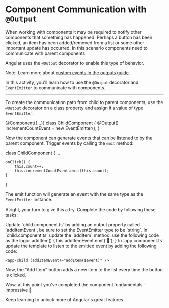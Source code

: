 # Component Communication with `@Output`

When working with components it may be required to notify other components that something has happened. Perhaps a button has been clicked, an item has been added/removed from a list or some other important update has occurred. In this scenario components need to communicate with parent components.

Angular uses the `@Output` decorator to enable this type of behavior.

Note: Learn more about [custom events in the outputs guide](/guide/components/outputs).

In this activity, you'll learn how to use the `@Output` decorator and `EventEmitter` to communicate with components.

<hr />

To create the communication path from child to parent components, use the `@Output` decorator on a class property and assign it a value of type `EventEmitter`:

<docs-code header="child.component.ts" language="ts">
@Component({...})
class ChildComponent {
    @Output() incrementCountEvent = new EventEmitter<number>();
}
</docs-code>

Now the component can generate events that can be listened to by the parent component. Trigger events by calling the `emit` method:

<docs-code header="child.component.ts" language="ts">
class ChildComponent {
    ...

    onClick() {
        this.count++;
        this.incrementCountEvent.emit(this.count);
    }

}
</docs-code>

The emit function will generate an event with the same type as the `EventEmitter` instance.

Alright, your turn to give this a try. Complete the code by following these tasks:

<docs-workflow>

<docs-step title="Add an `@Output` property">
Update `child.component.ts` by adding an output property called `addItemEvent`, be sure to set the EventEmitter type to be `string`.
</docs-step>

<docs-step title="Complete `addItem` method">
In `child.component.ts` update the `addItem` method; use the following code as the logic:

<docs-code header="child.component.ts" highlight="[2]" language="ts">
addItem() {
  this.addItemEvent.emit('🐢');
}
</docs-code>

</docs-step>

<docs-step title="Update the `AppComponent` template">
In `app.component.ts` update the template to listen to the emitted event by adding the following code:

```angular-html
<app-child (addItemEvent)="addItem($event)" />
```

Now, the "Add Item" button adds a new item to the list every time the button is clicked.

</docs-step>

</docs-workflow>

Wow, at this point you've completed the component fundamentals - impressive 👏

Keep learning to unlock more of Angular's great features.
